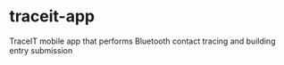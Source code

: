 # traceit-app
TraceIT mobile app that performs Bluetooth contact tracing and building entry submission
